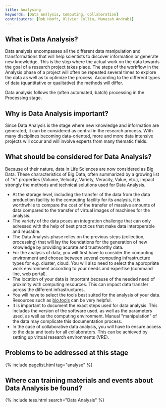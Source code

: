 ```yaml
---
title: Analysing
keywords: [Data analysis, Computing, Collaboration]
contributors: [Rob Hooft, Olivier Collin, Munazah Andrabi]
---
```


## What is Data Analysis?

Data analysis encompasses all the different data manipulation and transformations that will help scientists to discover information or generate new knowledge.
This is the step where the actual work on the data towards the goal of a research project takes place.
The steps of the workflow in the Analysis phase of a project will often be repeated several times to explore the data as well as to optimize the process.
According to the different types of data (quantitative or qualitative) the methods will differ.

Data analysis follows the (often automated, batch) processing in the Processing stage.

## Why is Data Analysis important?

Since Data Analysis is the stage where new knowledge and information are generated, it can be considered as central in the research process.
With many disciplines becoming data-oriented, more and more data intensive projects will occur and will involve experts from many thematic fields.

## What should be considered for Data Analysis?

Because of their nature, data in Life Sciences are now considered as Big Data. These characteristics of Big Data, often summarized by a growing list of "V" properties (Volume, Velocity, Variety, Veracity, Value, etc.), impact strongly the methods and technical solutions used for Data Analysis.

* At the storage level, including the transfer of the data from the data production facility to the computing facility for its analysis, it is worthwhile to compare the cost of the transfer of massive amounts of data compared to the transfer of virtual images of machines for the analysis.
* The variety of the data poses an integration challenge that can only adressed with the help of best practices that make data interoperable and reusable.
* The Data Analysis phase relies on the previous steps (collection, processing) that will lay the foundations for the generation of new knowledge by providing acurate and trustworthy data.
* For the analysis of data, you will first have to consider the computing environment and choose between several computing infrastructure types for e.g. cluster, cloud. You will also need to select the appropriate work environment according to your needs and expertise (command line, web portal).
* The location of your data is important because of the needed need of proximity with computing resources. This can impact data transfer across the different infrastructures.
* You will have to select the tools best suited for the analysis of your data. Resources such as [bio.tools](https://bio.tools) can be very helpful.
* It is important to document the exact steps used for data analysis. This includes the version of the software used, as well as the parameters used, as well as the computing environment. Manual "manipulation" of the data may complicate this documentation process.
* In the case of collaborative data analysis, you will have to ensure access to the data and tools for all collaborators. This can be achieved by setting up virtual research environments (VRE). 


## Problems to be addressed at this stage

{% include pagelist.html tag="analyse" %}


## Where can training materials and events about Data Analysis be found?

{% include tess.html search="Data Analysis" %}
<!-- ## External links
missing content -->

